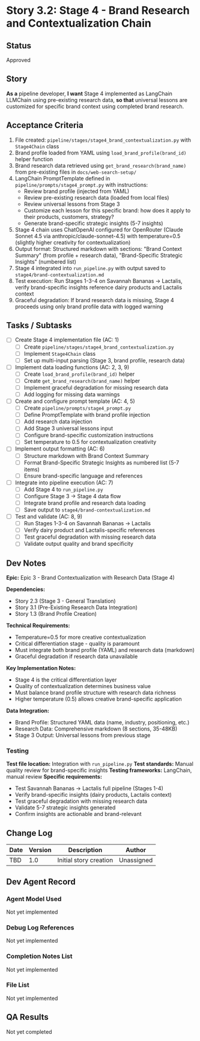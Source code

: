 # Story 3.2: Stage 4 - Brand Research and Contextualization Chain

## Status
Approved

## Story
**As a** pipeline developer,
**I want** Stage 4 implemented as LangChain LLMChain using pre-existing research data,
**so that** universal lessons are customized for specific brand context using completed brand research.

## Acceptance Criteria
1. File created: `pipeline/stages/stage4_brand_contextualization.py` with `Stage4Chain` class
2. Brand profile loaded from YAML using `load_brand_profile(brand_id)` helper function
3. Brand research data retrieved using `get_brand_research(brand_name)` from pre-existing files in `docs/web-search-setup/`
4. LangChain PromptTemplate defined in `pipeline/prompts/stage4_prompt.py` with instructions:
   - Review brand profile (injected from YAML)
   - Review pre-existing research data (loaded from local files)
   - Review universal lessons from Stage 3
   - Customize each lesson for this specific brand: how does it apply to their products, customers, strategy?
   - Generate brand-specific strategic insights (5-7 insights)
5. Stage 4 chain uses ChatOpenAI configured for OpenRouter (Claude Sonnet 4.5 via anthropic/claude-sonnet-4.5) with temperature=0.5 (slightly higher creativity for contextualization)
6. Output format: Structured markdown with sections: "Brand Context Summary" (from profile + research data), "Brand-Specific Strategic Insights" (numbered list)
7. Stage 4 integrated into `run_pipeline.py` with output saved to `stage4/brand-contextualization.md`
8. Test execution: Run Stages 1-3-4 on Savannah Bananas → Lactalis, verify brand-specific insights reference dairy products and Lactalis context
9. Graceful degradation: If brand research data is missing, Stage 4 proceeds using only brand profile data with logged warning

## Tasks / Subtasks
- [ ] Create Stage 4 implementation file (AC: 1)
  - [ ] Create `pipeline/stages/stage4_brand_contextualization.py`
  - [ ] Implement `Stage4Chain` class
  - [ ] Set up multi-input parsing (Stage 3, brand profile, research data)
- [ ] Implement data loading functions (AC: 2, 3, 9)
  - [ ] Create `load_brand_profile(brand_id)` helper
  - [ ] Create `get_brand_research(brand_name)` helper
  - [ ] Implement graceful degradation for missing research data
  - [ ] Add logging for missing data warnings
- [ ] Create and configure prompt template (AC: 4, 5)
  - [ ] Create `pipeline/prompts/stage4_prompt.py`
  - [ ] Define PromptTemplate with brand profile injection
  - [ ] Add research data injection
  - [ ] Add Stage 3 universal lessons input
  - [ ] Configure brand-specific customization instructions
  - [ ] Set temperature to 0.5 for contextualization creativity
- [ ] Implement output formatting (AC: 6)
  - [ ] Structure markdown with Brand Context Summary
  - [ ] Format Brand-Specific Strategic Insights as numbered list (5-7 items)
  - [ ] Ensure brand-specific language and references
- [ ] Integrate into pipeline execution (AC: 7)
  - [ ] Add Stage 4 to `run_pipeline.py`
  - [ ] Configure Stage 3 → Stage 4 data flow
  - [ ] Integrate brand profile and research data loading
  - [ ] Save output to `stage4/brand-contextualization.md`
- [ ] Test and validate (AC: 8, 9)
  - [ ] Run Stages 1-3-4 on Savannah Bananas → Lactalis
  - [ ] Verify dairy product and Lactalis-specific references
  - [ ] Test graceful degradation with missing research data
  - [ ] Validate output quality and brand specificity

## Dev Notes

**Epic:** Epic 3 - Brand Contextualization with Research Data (Stage 4)

**Dependencies:**
- Story 2.3 (Stage 3 - General Translation)
- Story 3.1 (Pre-Existing Research Data Integration)
- Story 1.3 (Brand Profile Creation)

**Technical Requirements:**
- Temperature=0.5 for more creative contextualization
- Critical differentiation stage - quality is paramount
- Must integrate both brand profile (YAML) and research data (markdown)
- Graceful degradation if research data unavailable

**Key Implementation Notes:**
- Stage 4 is the critical differentiation layer
- Quality of contextualization determines business value
- Must balance brand profile structure with research data richness
- Higher temperature (0.5) allows creative brand-specific application

**Data Integration:**
- Brand Profile: Structured YAML data (name, industry, positioning, etc.)
- Research Data: Comprehensive markdown (8 sections, 35-48KB)
- Stage 3 Output: Universal lessons from previous stage

### Testing
**Test file location:** Integration with `run_pipeline.py`
**Test standards:** Manual quality review for brand-specific insights
**Testing frameworks:** LangChain, manual review
**Specific requirements:**
- Test Savannah Bananas → Lactalis full pipeline (Stages 1-4)
- Verify brand-specific insights (dairy products, Lactalis context)
- Test graceful degradation with missing research data
- Validate 5-7 strategic insights generated
- Confirm insights are actionable and brand-relevant

## Change Log
| Date | Version | Description | Author |
|------|---------|-------------|--------|
| TBD | 1.0 | Initial story creation | Unassigned |

## Dev Agent Record

### Agent Model Used
Not yet implemented

### Debug Log References
Not yet implemented

### Completion Notes List
Not yet implemented

### File List
Not yet implemented

## QA Results
Not yet completed
